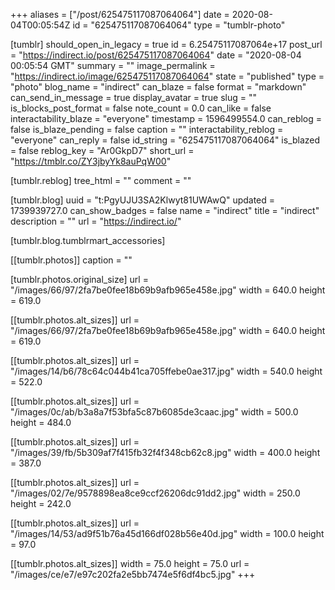 +++
aliases = ["/post/625475117087064064"]
date = 2020-08-04T00:05:54Z
id = "625475117087064064"
type = "tumblr-photo"

[tumblr]
should_open_in_legacy = true
id = 6.25475117087064e+17
post_url = "https://indirect.io/post/625475117087064064"
date = "2020-08-04 00:05:54 GMT"
summary = ""
image_permalink = "https://indirect.io/image/625475117087064064"
state = "published"
type = "photo"
blog_name = "indirect"
can_blaze = false
format = "markdown"
can_send_in_message = true
display_avatar = true
slug = ""
is_blocks_post_format = false
note_count = 0.0
can_like = false
interactability_blaze = "everyone"
timestamp = 1596499554.0
can_reblog = false
is_blaze_pending = false
caption = ""
interactability_reblog = "everyone"
can_reply = false
id_string = "625475117087064064"
is_blazed = false
reblog_key = "Ar0GkpD7"
short_url = "https://tmblr.co/ZY3jbyYk8auPqW00"

[tumblr.reblog]
tree_html = ""
comment = ""

[tumblr.blog]
uuid = "t:PgyUJU3SA2Klwyt81UWAwQ"
updated = 1739939727.0
can_show_badges = false
name = "indirect"
title = "indirect"
description = ""
url = "https://indirect.io/"

[tumblr.blog.tumblrmart_accessories]

[[tumblr.photos]]
caption = ""

[tumblr.photos.original_size]
url = "/images/66/97/2fa7be0fee18b69b9afb965e458e.jpg"
width = 640.0
height = 619.0

[[tumblr.photos.alt_sizes]]
url = "/images/66/97/2fa7be0fee18b69b9afb965e458e.jpg"
width = 640.0
height = 619.0

[[tumblr.photos.alt_sizes]]
url = "/images/14/b6/78c64c044b41ca705ffebe0ae317.jpg"
width = 540.0
height = 522.0

[[tumblr.photos.alt_sizes]]
url = "/images/0c/ab/b3a8a7f53bfa5c87b6085de3caac.jpg"
width = 500.0
height = 484.0

[[tumblr.photos.alt_sizes]]
url = "/images/39/fb/5b309af7f415fb32f4f348cb62c8.jpg"
width = 400.0
height = 387.0

[[tumblr.photos.alt_sizes]]
url = "/images/02/7e/9578898ea8ce9ccf26206dc91dd2.jpg"
width = 250.0
height = 242.0

[[tumblr.photos.alt_sizes]]
url = "/images/14/53/ad9f51b76a45d166df028b56e40d.jpg"
width = 100.0
height = 97.0

[[tumblr.photos.alt_sizes]]
width = 75.0
height = 75.0
url = "/images/ce/e7/e97c202fa2e5bb7474e5f6df4bc5.jpg"
+++
